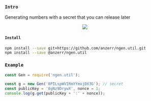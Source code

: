 
### `Intro`
Generating numbers with a secret that you can release later

<div style="text-align:center"><img src="https://raw.githubusercontent.com/anzerr/ngen.util/master/test/data_rand.bmp" /></div>

#### `Install`
``` bash
npm install --save git+https://github.com/anzerr/ngen.util.git
npm install --save @anzerr/ngen.util
```

### `Example`
``` javascript
const Gen = require('ngen.util');

const g = new Gen('8PILspWVIRmYYmxjDX3G'); // secret
const publicKey = '8gNz9DrywX', nonce = 1;
console.log(g.get(publicKey + ':' + nonce));
```